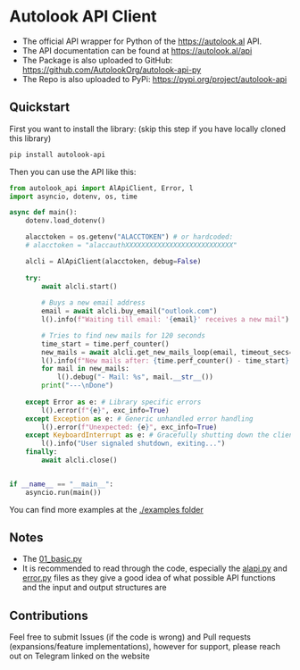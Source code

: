 # Autolook API Client
- The official API wrapper for Python of the https://autolook.al API.
- The API documentation can be found at https://autolook.al/api
- The Package is also uploaded to GitHub: https://github.com/AutolookOrg/autolook-api-py
- The Repo is also uploaded to PyPi: https://pypi.org/project/autolook-api

## Quickstart
First you want to install the library: (skip this step if you have locally cloned this library)
```bash
pip install autolook-api
```
Then you can use the API like this:
```python
from autolook_api import AlApiClient, Error, l
import asyncio, dotenv, os, time

async def main():
    dotenv.load_dotenv()

    alacctoken = os.getenv("ALACCTOKEN") # or hardcoded:
    # alacctoken = "alaccauthXXXXXXXXXXXXXXXXXXXXXXXXXXX"

    alcli = AlApiClient(alacctoken, debug=False)
    
    try:
        await alcli.start()
        
        # Buys a new email address
        email = await alcli.buy_email("outlook.com")
        l().info(f"Waiting till email: '{email}' receives a new mail")

        # Tries to find new mails for 120 seconds
        time_start = time.perf_counter()
        new_mails = await alcli.get_new_mails_loop(email, timeout_secs=120)
        l().info(f"New mails after: {time.perf_counter() - time_start} seconds, found mails: {len(new_mails)}")
        for mail in new_mails:
            l().debug("- Mail: %s", mail.__str__())
        print("---\nDone")
        
    except Error as e: # Library specific errors
        l().error(f"{e}", exc_info=True)
    except Exception as e: # Generic unhandled error handling
        l().error(f"Unexpected: {e}", exc_info=True)
    except KeyboardInterrupt as e: # Gracefully shutting down the client upon user exit (Ctrl+C)
        l().info("User signaled shutdown, exiting...")
    finally:
        await alcli.close()


if __name__ == "__main__":
    asyncio.run(main())
```
You can find more examples at the [./examples folder](examples/)

## Notes
- The [01_basic.py](examples/01_basic.py) 
- It is recommended to read through the code, especially the [alapi.py](autolook_api/alapi.py) and [error.py](autolook_api/error.py) files as they give a good idea of what possible API functions and the input and output structures are

## Contributions
Feel free to submit Issues (if the code is wrong) and Pull requests (expansions/feature implementations), however for support, please reach out on Telegram linked on the website
